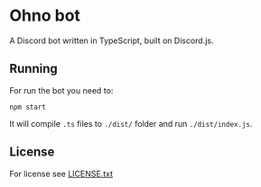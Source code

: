 # Ohno bot
A Discord bot written in TypeScript, built on Discord.js.

## Running
For run the bot you need to:
```shell script
npm start
```
It will compile `.ts` files to `./dist/` folder and run `./dist/index.js`.

## License
For license see [LICENSE.txt](LICENSE.txt)
